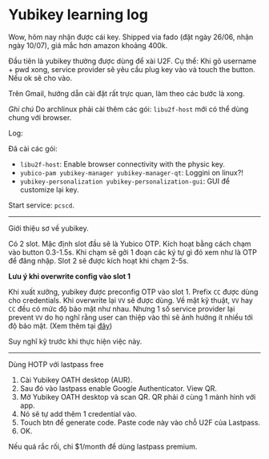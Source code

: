 # Yubikey learning log

Wow, hôm nay nhận được cái key. Shipped via fado (đặt ngày 26/06, nhận ngày 10/07), giá mắc hơn amazon khoảng 400k.

Đầu tiên là yubikey thường được dùng để xài U2F. Cụ thể: Khi gõ username + pwd xong, service provider sẽ yêu cầu plug key vào và touch the button. Nếu ok sẽ cho vào.

Trên Gmail, hướng dẫn cài đặt rất trực quan, làm theo các bước là xong.

_Ghi chú_ Do archlinux phải cài thêm các gói: `libu2f-host` mới có thể dùng chung với browser.

Log:

Đã cài các gói:

- `libu2f-host`: Enable browser connectivity with the physic key.
- `yubico-pam yubikey-manager yubikey-manager-qt`: Loggini on linux?!
- `yubikey-personalization yubikey-personalization-gui`: GUI để customize lại key.

Start service: `pcscd`.

---

Giới thiệu sơ về yubikey.

Có 2 slot. Mặc định slot đầu sẽ là Yubico OTP. Kích hoạt bằng cách chạm vào button 0.3-1.5s. Khi chạm sẽ gởi 1 đoạn các ký tự gì đó xem như là OTP để đăng nhập. Slot 2 sẽ được kích hoạt khi chạm 2-5s.

**Lưu ý khi overwrite config vào slot 1**

Khi xuất xưởng, yubikey được preconfig OTP vào slot 1. Prefix `CC` được dùng cho credentials. Khi overwrite lại `VV` sẽ được dùng. Về mặt kỹ thuật, `VV` hay `CC` đều có mức độ bảo mật như nhau. Nhưng 1 số service provider lại prevent `VV` do họ nghĩ rằng user can thiệp vào thì sẽ ảnh hưởng ít nhiều tới độ bảo mật. (Xem thêm tại [đây](https://wiki.archlinux.org/index.php/YubiKey#Installation))

Suy nghĩ kỹ trước khi thực hiện việc này.

---

Dùng HOTP với lastpass free

1. Cài Yubikey OATH desktop (AUR).
1. Sau đó vào lastpass enable Google Authenticator. View QR.
1. Mở Yubikey OATH desktop và scan QR. QR phải ở cùng 1 mành hình với app.
1. Nó sẽ tự add thêm 1 credential vào.
1. Touch btn để generate code. Paste code này vào chỗ U2F của Lastpass.
1. OK.

Nếu quá rắc rối, chi \$1/month để dùng lastpass premium.

